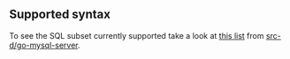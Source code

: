 ## Supported syntax

To see the SQL subset currently supported take a look at [this list](https://github.com/src-d/go-mysql-server/blob/9d10e7afd56a6a48477314a49079778ec2372d7e/SUPPORTED.md) from [src-d/go-mysql-server](https://github.com/src-d/go-mysql-server).
